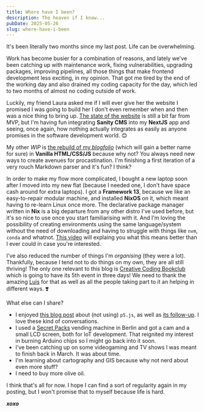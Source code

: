 ```yaml
---
title: Where have I been?
description: The heaven if I know...
pubDate: 2025-05-26
slug: where-have-i-been
---
```


It's been literally two months since my last post.
Life can be overwhelming.

Work has become busier for a combination of reasons, and lately we've been catching up with maintenance work, fixing vulnerabilities, upgrading packages, improving pipelines, all those things that make frontend development less exciting, in my opinion.
That got me tired by the end of the working day and also drained my coding capacity for the day, which led to two months of almost no coding outside of work.

Luckily, my friend Laura asked me if I will ever give her the website I promised I was going to build her I don't even remember when and then was a nice thing to bring up. [The state of the website](https://github.com/mickeymarse/21-sid-website) is still a bit far from MVP, but I'm having fun integrating **Sanity CMS** into my **NextJS** app and seeing, once again, how nothing actually integrates as easily as anyone promises in the software development world. :blush:

My other _WIP_ is [the rebuild of my _blogfolio_](https://codeberg.org/mickeymarse/undefined) (which will gain a better name for sure) in **Vanilla HTML/CSS/JS** because why not? You always need new ways to create avenues for procastination. I'm finishing a first iteration of a very rouch Markdown parser and it's fun? I think?

In order to make my flow more complicated, I bought a new laptop soon after I moved into my new flat (because I needed one, I don't have space cash around for extra laptops). I got a **Framework 13**, because we like an easy-to-repair modular machine, and installed **NixOS** on it, which meant having to re-learn Linux once more. The declarative package manager written in **Nix** is a big departure from any other distro I've used before, but it's so nice to use once you start familiarising with it. And I'm loving the possibility of creating environments using the same language/system without the need of downloading and having to struggle with things like `nvm`, `conda` and whatnot. [This video](https://invidious.f5.si/watch?v=yQwW8dkuHqw) will explaing you what this means better than I ever could in case you're interested.

I've also reduced the number of things I'm _organising_ (they were a lot). Thankfully, because I tend not to do things on my own, they are all still thriving! The only one relevant to this blog is [Creative Coding Bookclub](https://creativecodingbook.club/) which is going to have its 5th event in three days! We need to thank the amazing [Luis](https://luis.earth/) for that as well as all the people taking part to it an helping in different ways. :heavy_heart_exclamation:

What else can I share?
- I enjoyed [this blog post](https://blog.vbuckenham.com/stop-using-p5-js/) about (not using) `p5.js`, as well as [its follow-up](https://blog.vbuckenham.com/i-learn-more-about-p5-js/). I love these kind of conversations.
- I used a [Secret Packs](https://www.berliner-kurier.de/berlin/neuer-mystery-automat-am-raw-gelaende-das-steckt-in-den-paketen-li.2241438) vending machine in Berlin and got a cam and a small LCD screen, both for IoT development. That reignited my interest in burning Arduino chips so I might go back into it soon.
- I've been catching up on some videogaming and TV shows I was meant to finish back in March. It was about time.
- I'm learning about cartography and GIS because why not nerd about even more stuff?
- I need to buy more olive oil.

I think that's all for now.
I hope I can find a sort of regularity again in my posting, but I won't promise that to myself because life is hard.

***xoxo***